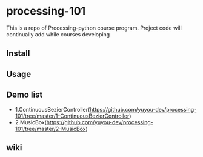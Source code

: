 # processing-101
This is a repo of Processing-python course program. Project code will continually add while courses developing

## Install

## Usage

## Demo list

- 1.ContinuousBezierController(https://github.com/yuyou-dev/processing-101/tree/master/1-ContinuousBezierController)
- 2.MusicBox(https://github.com/yuyou-dev/processing-101/tree/master/2-MusicBox)

## wiki
